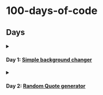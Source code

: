 # 100-days-of-code

## Days

<details>
    <summary>
        <h4>Day 1:
            <a href="day1">Simple background changer</a>
        </h4>
    </summary>

> Made a simple website with HTML, CSS and vanilla JavaScript to change background color to whatever color is selected from the color picker.
</details>
<details>
    <summary>
        <h4>Day 2:
            <a href="day2">Random Quote generator</a>
        </h4>
    </summary>

> Made a simple website with HTML, CSS and vanilla JavaScript to display a random quote from an array of quotes when the button is clicked.
</details>
